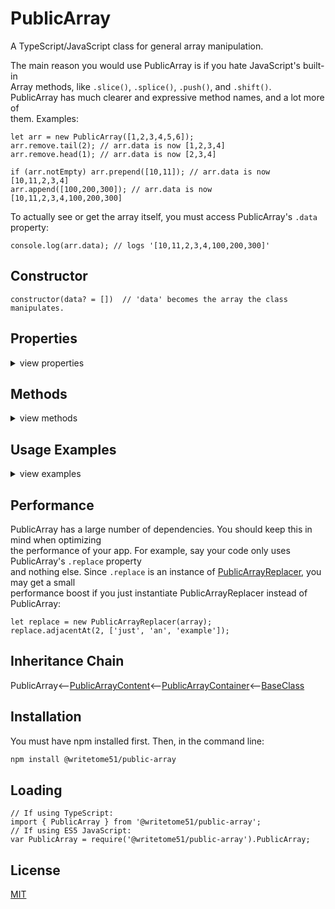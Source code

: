 # PublicArray

A TypeScript/JavaScript class for general array manipulation.

The main reason you would use PublicArray is if you hate JavaScript's built-in  
Array methods, like `.slice()`, `.splice()`, `.push()`, and `.shift()`.  
PublicArray has much clearer and expressive method names, and a lot more of  
them. Examples:
```
let arr = new PublicArray([1,2,3,4,5,6]);
arr.remove.tail(2); // arr.data is now [1,2,3,4]
arr.remove.head(1); // arr.data is now [2,3,4]

if (arr.notEmpty) arr.prepend([10,11]); // arr.data is now [10,11,2,3,4]
arr.append([100,200,300]); // arr.data is now [10,11,2,3,4,100,200,300]
```
To actually see or get the array itself, you must access PublicArray's `.data`  
property:

`console.log(arr.data); // logs '[10,11,2,3,4,100,200,300]' `

## Constructor
```
constructor(data? = [])  // 'data' becomes the array the class manipulates.
```

## Properties
<details>
<summary>view properties</summary>

#### data: any[]
&nbsp;&nbsp;&nbsp;&nbsp;<small>This is the array to be operated on.</small>

#### length: number
&nbsp;&nbsp;&nbsp;&nbsp;<small>length of this.data</small>

#### copy: PublicArray (read-only)  
&nbsp;&nbsp;&nbsp;&nbsp;<small>A copy of the PublicArray instance, containing an independent copy of this.data that can be   
&nbsp;&nbsp;&nbsp;&nbsp; manipulated separately.</small>

#### isEmpty: boolean (read-only) 
&nbsp;&nbsp;&nbsp;&nbsp;<small>true if this.data is empty</small>

#### notEmpty: boolean (read-only)

#### className: string (read-only)

## Properties with methods
<details>
<summary>view properties</summary>

---
Helpful tidbit:  These properties all contain their own `.data` property, which always matches `this.data`

#### filter: [PublicArrayFilter](https://github.com/writetome51/public-array-filter#publicarrayfilter)  (read-only)
###### Its methods narrow down the content of this.data and return the PublicArrayFilter instance:
<details>
<summary>view methods</summary>

```
filter.byTest(testFunction: ((currentValue, currentIndex?, array?) => boolean)): PublicArrayFilter
    // Narrows down this.data to only the values that pass testFunction.

filter.byType(
    type: 'number' | 'boolean' | 'string' | 'array' | 'object' | 'function' | 'undefined' | 'null'
): PublicArrayFilter
    // Narrows down this.data to only the values that are the specified type.
    // Here, 'null' is considered its own type, separate from 'object'.
    // You can also pass 'array' as a type.  Passing 'object' will match with objects and arrays.
```
</details>


#### get: [PublicArrayGetter](https://github.com/writetome51/public-array-getter#publicarraygetter)  (read-only)
###### Its methods return items copied from this.data .  None of them modify this.data .
<details>
<summary>view methods</summary>

```     
get.copy(): any[]
    // Returns independent copy of this.data .

get.byIndex(index): any
    // Returns item identified by passed index.  index can be negative or positive.
           
get.byIndexes(indexes): any[]
    // Returns items identified by passed indexes.  indexes can be negative or positive.
       
get.head(numItems): any[]
    // returns numItems from beginning of this.data

get.tail(numItems): any[]
    // returns numItems from end of this.data

get.between(numItemsToIgnoreAtEachEnd): any[]
    // Returns middle of this.data, between numItemsToIgnoreAtEachEnd
       
get.adjacentAt(startingIndex, numItemsToGet): any[]
    // Returns adjacent items.  startingIndex can be negative or positive.	

// For all the functions below, the parameter 'value' cannot be object.
// 'object' does not include Arrays.  Arrays are OK, as long as they don't 
// contain objects.

get.adjacentToValue(info: IAdjacentToValueInfo): any[]
    /**************
    Returns adjacent items including, or near, a particular value.
    Only applies to the first instance of value found in this.data.
    The parameter 'info' is an object that looks like this:
    {
        value: any except object (the value to search for in the array),
        offset: integer (tells function where, in relation to value, to begin selecting adjacent
                items to return.  If offset is zero, the selection will begin with value.)
        howMany: integer greater than zero (it's how many adjacent items to return)
    }
    Example:
        // this.data is [1,2,3,4,5,6,7,8,9,10]
        let numbers = this.get.adjacentToValue({value:5, offset: -2, howMany:3});
        // numbers is now [3,4,5]
    ***************/


get.allAfterFirst(value): any[]
    // returns all items after the first instance of value.
       
get.allBeforeFirst(value): any[]
    // returns all items before the first instance of value.
       
get.allAfterLast(value): any[]
    // returns all items after the last instance of value.
       
get.allBeforeLast(value): any[]
    // returns all items before the last instance of value.
       
get.uniqueItems(): any[]
    // returns no duplicates.
       
get.duplicates(): any[]
    // returns every instance of a duplicate, so you may get multiple instances.       
       
get.shuffled(): any[]
    // returns copy of this.data with the order of items randomized.
    
/************
These last 2 methods both return an array of IValueIndexPairs.  A IValueIndexPair looks like this:
{value: any,  index: number}

Each one represents an item from this.data .
************/

get.byTest(testFunction: ((currentValue, currentIndex?, array?) => boolean)): IValueIndexPair[]
    // returns any item that passes testFunction.
        
get.byType(
    type: 'object' | 'array' | 'number' | 'string' | 'boolean' | 'function' | 'undefined' | 'null'
):  IValueIndexPair[]
    // returns any item that is passed type.
    // Here, 'null' is considered its own type, separate from 'object'.
    // You can also pass 'array' as a type.  Passing 'object' will match with objects and arrays.
```
</details>


#### getConverted: [PublicArrayGetterConverter](https://github.com/writetome51/public-array-getter-converter#publicarraygetterconverter) (read-only)
###### Has the Array methods .map()  and  .reduce() , but renamed to  .each()  and  .toOne() , respectively.  None of them modify this.data .
<details>
<summary>view methods</summary>

```
getConverted.toOne(
    reducingFunction: ((total: any, currentValue, currentIndex?, array?) => any),
    initialValue?: any
): any
    // Does the same thing as Array.reduce(), but with a much better name.

getConverted.each(mappingFunction: ((currentValue, currentIndex?, array?) => any)): any[]
    // returns new array where each value in this.data is converted into something else.
```
</details>

 
#### getAndRemove: [PublicArrayGetterRemover](https://github.com/writetome51/public-array-getter-remover#publicarraygetterremover) (read-only)
######  Its methods both remove and return items from this.data:
<details>
<summary>view methods</summary>

```
getAndRemove.byIndex(index): any
    // removes and returns item identified by passed index.  index can be negative or positive.

getAndRemove.byIndexes(indexes): any[]
    // removes and returns items identified by passed indexes.  indexes can be negative or positive.

getAndRemove.head(numItemsToRemove): any[]
    // removes and returns numItemsToRemove from beginning

getAndRemove.tail(numItemsToRemove): any[]
    // removes and returns numItemsToRemove from end

getAndRemove.between(numItemsToKeepAtEachEnd): any[]
    // removes and returns middle of this.data, between numItemsToKeepAtEachEnd

getAndRemove.adjacentAt(startingIndex, numItemsToRemove): any[]
    // removes and returns adjacent items.  startingIndex can be negative or positive.

// For all the functions below, the parameter 'value' cannot be object.
// 'object' does not include Arrays.  Arrays are OK, as long as they don't 
// contain objects.

getAndRemove.adjacentToValue(info: IAdjacentToValueInfo): any[]
    /********
    Removes and returns adjacent items including, or near, a particular value.
    Only applies to the first instance of value found in this.data .
    The parameter 'info' is an object that looks like this:
    {
        value: any except object (the value to search for in the array),
        offset: integer (tells function where, in relation to value, to begin selecting adjacent
                	items to remove/return.  If offset is zero, the selection will begin with value.)
        howMany: integer greater than zero (it's how many adjacent items to remove/return)
    }
    Example:
    	 // this.data is [1,2,3,4,5,6,7,8,9,10]
    	 let numbers = this.getAndRemove.adjacentToValue({value:5, offset: 0, howMany:4});
    	 // numbers is now [5,6,7,8].  this.data is now [1,2,3,4,9,10]
    *********/
    
    
getAndRemove.allAfterFirst(value): any[]
    // removes and returns all items after first instance of value

getAndRemove.allBeforeFirst(value): any[]
    // removes and returns all items before first instance of value

getAndRemove.allAfterLast(value): any[]
    // removes and returns all items after last instance of value

getAndRemove.allBeforeLast(value): any[]
    // removes and returns all items before last instance of value

getAndRemove.duplicates(): any[]
    // removes and returns every instance of a duplicate, so you may receive multiple instances.

/************
These last 2 methods both return an array of IValueIndexPairs.  A IValueIndexPair looks like this:
{value: any,  index: number}

Each one represents an item removed from this.data .
************/
 
getAndRemove.byTest(
    testFunction: (currentValue, currentIndex?, array?) => boolean
): IValueIndexPair[]
    // removes and returns any item that passes testFunction.

getAndRemove.byType(
    type: 'object' | 'array' | 'number' | 'string' | 'boolean' | 'function' | 'undefined' | 'null'
): IValueIndexPair[]
    // removes and returns any item that is passed type.
    // Here, 'null' is considered its own type, separate from 'object'.
    // You can also pass 'array' as a type.  Passing 'object' will match with objects and arrays.
```
</details>

 
#### insert: [PublicArrayInserter](https://github.com/writetome51/public-array-inserter#publicarrayinserter) (read-only)
######  Has methods that increase the length of this.data and return the PublicArrayInserter instance:
<details>
<summary>view methods</summary>

```
insert.at(index, values: any[]): PublicArrayInserter
    // inserts values at index.  index can be negative or positive.
    // If positive, existing items beginning at that index will be pushed to the right to   
    // make room.  If negative, existing items ending at that index will be pushed to the   
    // left to make room. 

insert.middle(values: any[], offset? = 0): PublicArrayInserter
    // inserts values in middle of this.data .
    // By default, if this.data has odd number of items, values will be inserted just before the
    // middle item. If you want to change the insert position, set the optional offset parameter 
    // to + or - whatever integer you want.
```
</details>


#### remove: [PublicArrayRemover](https://github.com/writetome51/public-array-remover#publicarrayremover) (read-only)
###### Has methods that all remove items from this.data and return the PublicArrayRemover instance:
<details>
<summary>view methods</summary>

```
remove.byIndex(index): PublicArrayRemover
    // index can be negative or positive.

remove.byIndexes(indexes): PublicArrayRemover
    // indexes can be negative or positive.

remove.adjacentAt(startingIndex, numItemsToRemove): PublicArrayRemover
   // Removes adjacent items.  startingIndex can be negative or positive.  

remove.head(numItemsToRemove): PublicArrayRemover
    // Removes numItemsToRemove from beginning of this.data .

remove.tail(numItemsToRemove): PublicArrayRemover
    // Removes numItemsToRemove from end of this.data .
    
remove.between(numItemsToKeepAtEachEnd): PublicArrayRemover
    // Removes everything between numItemsToKeepAtEachEnd.
    // i.e., if numItemsToKeepAtEachEnd = 2, then only the first 2 items and last 2 items will remain.
    
/************
 For all the functions below:
     Any parameter called 'value' cannot be an object.
     Any parameter called 'values' cannot contain an object.
     'object' does not include Arrays.  Arrays are OK, as long as they don't 
     contain objects.
************/

remove.adjacentToValue(info: IAdjacentToValueInfo): PublicArrayRemover
    /************
    Removes adjacent items including, or near, a particular value.
    Only applies to the first instance of value found in this.data .
    The parameter 'info' is an object that looks like this:
    {
        value: any except object (the value to search for in the array),
        offset: integer (tells function where, in relation to value, to begin selecting adjacent
                items to remove.  If offset is zero, the selection will begin with value.)
        howMany: integer greater than zero (it's how many adjacent items to remove)
    }
    Example:
        // arr.data is [1,2,3,4,5,6,7,8,9,10]
        arr.remove.adjacentToValue({value:5, offset: 1, howMany:2});
        // arr.data is now [1,2,3,4,5,8,9,10]
    *************/
    

remove.firstOf(value): PublicArrayRemover
    // Removes first instance of value. 

remove.firstOfEach(values: any[]): PublicArrayRemover
    // Removes first instance of each value.

remove.allOf(value): PublicArrayRemover
    // Removes all instances of value.
    
remove.allOfEach(values: any[]): PublicArrayRemover
    // Removes all instances of each value.

remove.allAfterFirst(value): PublicArrayRemover
    // Removes all items after first instance of value.

remove.allBeforeFirst(value): PublicArrayRemover
    // Removes all items before first instance of value.

remove.allAfterLast(value): PublicArrayRemover
    // Removes all items after last instance of value.

remove.allBeforeLast(value): PublicArrayRemover
    // Removes all items before last instance of value.

remove.duplicates(): PublicArrayRemover

remove.byTest(testFunction: (currentValue, currentIndex?, array?) => boolean): PublicArrayRemover
    // if currentValue passes test, it is removed.

remove.byType(
    type: 'object' | 'array' | 'number' | 'string' | 'boolean' | 'function' | 'undefined' | 'null'
): PublicArrayRemover
    // Here, 'null' is considered its own type, separate from 'object'.
    // You can also pass 'array' as a type.  Passing 'object' will match with objects and arrays.
```
</details>

 
#### replace: [PublicArrayReplacer](https://github.com/writetome51/public-array-replacer#publicarrayreplacer) (read-only)
###### Its methods all replace items in this.data and return the PublicArrayReplacer instance:
<details>
<summary>view methods</summary>

```
replace.at(index, newValue): PublicArrayReplacer
    // Replaces item at index with newValue.  index can be negative or positive.

replace.adjacentAt(startingIndex, newValues: any[]): PublicArrayReplacer
    // Replaces adjacent items beginning at startingIndex with newValues.
    // Number of adjacent items that are replaced is same as number of items in newValues.
    // startingIndex can be negative or positive.

replace.between(numItemsToKeepAtEachEnd, newValues: any[]): PublicArrayReplacer
    // Replaces everything between numItemsToKeepAtEachEnd with newValues.
    // Example: if this.data is [1,2,3,4,5,6,7] , and you call .between(2, [9,10])
    // this.data will be [1,2,9,10,6,7] .  It preserves the first 2 items and the last 2.
    
/************
 For all the functions below:
     Any parameter called 'value' cannot be an object.
     Any parameter called 'values' cannot contain an object.
     'object' does not include Arrays.  Arrays are OK, as long as they don't 
     contain objects.
************/

replace.adjacentToValue(info: IAdjacentToValueInfo, newValues: any[]): PublicArrayReplacer
    /**********
    Replaces adjacent items including, or near a particular value, with newValues.
    Only applies to the first instance of value found in this.data .
    The parameter 'info' is an object that looks like this:
    {
        value: any except object (the value to search for in the array),
        offset: integer (tells function where, in relation to value, to begin selecting adjacent
                    	items to replace.  If offset is zero, the selection will begin with value.)
       	howMany: integer greater than zero (it's how many adjacent items to replace)
    }
    Example:
	//  this.data is [1,2,3,4,5,6,7,8]
	//  let newValues = [20,30,40];
	//  this.adjacentToValue({value: 5, offset: -1, howMany: 2},  newValues);
	//  this.data is now [1,2,3,20,30,40,6,7,8]
    **********/
    
replace.firstOf(value, newValue): PublicArrayReplacer
    // Replaces first instance of value with newValue.
    
replace.firstOfEach(values: any[], newValues: any[]): PublicArrayReplacer
    // First instance of values[i] found in this.data gets replaced with newValues[i].
    
replace.allOf(value, newValue): PublicArrayReplacer
    // Replaces all instances of value with newValue.
    
replace.allOfEach(values: any[], newValues: any[]): PublicArrayReplacer
    // All instances of values[i] found in this.data get replaced with newValues[i].
    
replace.each(replacementFunction: (currentValue, currentIndex?, array?) => any): PublicArrayReplacer
    /**********
    Loops thru this.data, passing each item into replacementFunction.
    replacementFunction must return the new value you want to give to that item in this.data .
    If you don't want to give a particular item a new value, simply return the value it already 
    has.
    Important to remember: even if the currentValue should not be replaced, you still must return
        something, or else that item will become undefined.
    Example:
    //  this.data is [1,2,3,4,5,6] .
    //  this.replace.each((item) => {
    //      if (item === 2 || item === 6) return item * 3;
    //      else return item;
    //  });
    //  this.data is now [1,6,3,4,5,18]
    **********/
    
    
replace.allWithOne(values: any[], newValue): PublicArrayReplacer
    // Replaces all instances of each value in values with newValue.
```
</details>

 
#### sort: [PublicArraySorter](https://github.com/writetome51/public-array-sorter#publicarraysorter) (read-only)
###### Its methods change the order of items in this.data and return the PublicArraySorter instance:
<details>
<summary>view methods</summary>

```
sort.alphabetize(): PublicArraySorter;
    // No item in this.data gets modified, but each is treated as a string during the sorting.

sort.numbersAscending(): PublicArraySorter;
    // If not all items in this.data are of type 'number', it triggers error.

sort.numbersDescending(): PublicArraySorter;
    // If not all items in this.data are of type 'number', it triggers error.

sort.reverse(): PublicArraySorter;

sort.shuffle(): PublicArraySorter;
    // randomizes the order of items.
```
</details>

</details>

</details>


## Methods
<details>
<summary>view methods</summary>

```
asString(glue? = ', '): string
    // Does same thing as Array.join()
    
append(values: any[]): this
    // attaches values to end of this.data.

prepend(values: any[]): this
    // attaches values to beginning of this.data.

moveByIndex(currentIndex, newIndex): this
    // moves an item, identified by currentIndex, to newIndex.
    // Both currentIndex and newIndex can be negative or positive.

forEach(iterationFunction): void
    // Behaves same as Array.forEach()
    // iterationFunction = function(currentValue, currentIndex?, entireArray?): any
    
set(newArray): void
    // Changes value of this.data to newArray without breaking its memory reference.
    // So if there are copies of this.data, the copies will be updated as well.  
```
 NOTICE:  For all the methods below:  
     Any parameter called 'value' cannot be an object.
     Any parameter called 'values' cannot contain an object.  
     'object' does not include Arrays.  Arrays are OK, as long as they don't 
     contain objects.
```
firstIndexOf(value): number
    // returns index of first instance of value in this.data. If not found, returns -1.

lastIndexOf(value): number
    // returns index of last instance of value in this.data.  If not found, returns -1.

indexesOf(value): number[]
    // returns all indexes of value in this.data. If not found, returns empty array.
	
has(value): boolean
    // returns true if this.data contains value.
	
hasAll(values: any[]): boolean
    // returns true if this.data contains every value in values.
	
hasAny(values: any[]): boolean
    // returns true if this.data contains at least 1 value in values.
	
hasAdjacent(values: any[]): boolean
    // returns true if this.data contains exact sequence of values.
    // Example: if this.data is [10,1,2,3,11], then this.hasAdjacent([1,2,3]) returns true.
    
startsWith(values: any[]): boolean
   // returns true if this.data starts with exact sequence of values.

endsWith(values: any[]): boolean
    // returns true if this.data ends with exact sequence of values.

matches(values: any[]): boolean
    // returns true if this.data matches values exactly.
    // will return false if values contains object.
```
For the next 3 methods:  
testFunction is a callback with this signature :  
`testFunction(currentValue, currentIndex?, entireArray?): boolean`  
It checks if currentValue passes a test. If yes, it must return true.
```
allPass(testFunction): boolean
    // returns true if all items in this.data pass test.

anyPass(testFunction): boolean
    // returns true if at least 1 item passes test.

indexesThatPass(testFunction): number[]
    // returns indexes of all items that pass test. If none pass, returns empty array.
``` 
The methods below are not important to know about in order to use this  
class.  They're inherited from [BaseClass](https://github.com/writetome51/typescript-base-class#baseclass) .
``` 
protected   _createGetterAndOrSetterForEach(
		propertyNames: string[],
		configuration: IGetterSetterConfiguration
	   ) : void
    /*********************
    Use this method when you have a bunch of properties that need getter and/or 
    setter functions that all do the same thing. You pass in an array of string 
    names of those properties, and the method attaches the same getter and/or 
    setter function to each property.
    IGetterSetterConfiguration is this object:
    {
        get_setterFunction?: (
             propertyName: string, index?: number, propertyNames?: string[]
        ) => Function,
	    // get_setterFunction takes the property name as first argument and 
	    // returns the setter function.  The setter function must take one 
	    // parameter and return void.
	    
        get_getterFunction?: (
             propertyName: string, index?: number, propertyNames?: string[]
        ) => Function
	    // get_getterFunction takes the property name as first argument and 
	    // returns the getter function.  The getter function must return something.
    }
    *********************/ 
	   
	   
protected   _returnThis_after(voidExpression: any) : this
    // voidExpression is executed, then function returns this.
    // Even if voidExpression returns something, the returned data isn't used.

protected   _runMethod_and_returnThis(
    callingObject, 
    method: Function, 
    methodArgs: any[], 
    additionalAction?: Function // takes the result returned by method as an argument.
) : this
```
</details>


## Usage Examples
<details>
<summary>view examples</summary>

```
// changing the array content:
arr.data = [10,20,30,40];

// changing the array content without breaking its memory reference:
arr.set( [10,20,30,40] );

// getting the array contents as a string:
let str = arr.asString('-');  // str === '10-20-30-40'

// using .append() instead of .push():
arr.append(['goodbye']); // now last item in arr.data is 'goodbye'

// using .prepend() instead of .unshift():
arr.prepend(['hello']); // now first item in arr.data is 'hello' 

// checking if array has a particular item:
arr.data = ['a', 'q', 'r', 'z', 'x'];
if (arr.has('q')) console.log('yes'); // --> 'yes'

// checking if array has exact sequence of adjacent items:
arr.data = [3,6,9,12,11,3,5,1];
if (arr.hasAdjacent([9,12,11,3])) console.log('yes'); // --> 'yes'

// removing any items that aren't numbers and putting the numbers in order:
arr.filter.byType('number');
arr.sort.numbersAscending();

// removing and returning 4-letter words:
let dirtyWords = arr.getAndRemove.byTest((item) => isString(item) && item.length === 4);

// inserting a new item just before the last item and returning the modified Array:
arr.insert.at(-2, [newItem]);
let modifiedArray = arr.data;

// You could shorten the previous two lines into this:
let modifiedArray = arr.insert.at(-2, [newItem]).data;
```
</details>

## Performance

PublicArray has a large number of dependencies.  You should keep this in mind when optimizing  
the performance of your app. For example, say your code only uses PublicArray's `.replace` property  
and nothing else.  Since `.replace` is an instance of [PublicArrayReplacer](https://github.com/writetome51/public-array-replacer#publicarrayreplacer), you may get a small  
performance boost if you just instantiate PublicArrayReplacer instead of PublicArray:
```
let replace = new PublicArrayReplacer(array);
replace.adjacentAt(2, ['just', 'an', 'example']);
```

## Inheritance Chain

PublicArray<--[PublicArrayContent](https://github.com/writetome51/public-array-content#publicarraycontent)<--[PublicArrayContainer](https://github.com/writetome51/public-array-container#publicarraycontainer)<--[BaseClass](https://github.com/writetome51/typescript-base-class#baseclass)

## Installation

You must have npm installed first.  Then, in the command line:

```bash
npm install @writetome51/public-array
```

## Loading
```
// If using TypeScript:
import { PublicArray } from '@writetome51/public-array';
// If using ES5 JavaScript:
var PublicArray = require('@writetome51/public-array').PublicArray;
```

## License
[MIT](https://choosealicense.com/licenses/mit/)
